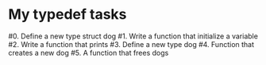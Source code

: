 # My typedef tasks
#0. Define a new type struct dog
#1. Write a function that initialize a variable
#2. Write a function that prints
#3. Define a new type dog
#4. Function that creates a new dog
#5. A function that frees dogs
